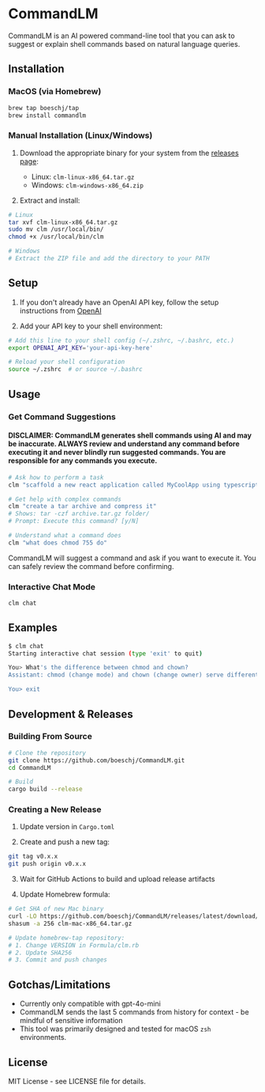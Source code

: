 # CommandLM

CommandLM is an AI powered command-line tool that you can ask to suggest or explain shell commands based on natural language queries.


## Installation

### MacOS (via Homebrew)
```bash
brew tap boeschj/tap
brew install commandlm
```

### Manual Installation (Linux/Windows)
1. Download the appropriate binary for your system from the [releases page](https://github.com/boeschj/CommandLM/releases):
   - Linux: `clm-linux-x86_64.tar.gz`
   - Windows: `clm-windows-x86_64.zip`

2. Extract and install:
```bash
# Linux
tar xvf clm-linux-x86_64.tar.gz
sudo mv clm /usr/local/bin/
chmod +x /usr/local/bin/clm

# Windows
# Extract the ZIP file and add the directory to your PATH
```

## Setup

1. If you don't already have an OpenAI API key, follow the setup instructions from [OpenAI](https://platform.openai.com/api-keys)

2. Add your API key to your shell environment:
```bash
# Add this line to your shell config (~/.zshrc, ~/.bashrc, etc.)
export OPENAI_API_KEY='your-api-key-here'

# Reload your shell configuration
source ~/.zshrc  # or source ~/.bashrc
```

## Usage

### Get Command Suggestions

#### DISCLAIMER: CommandLM generates shell commands using AI and may be inaccurate. **ALWAYS review and understand any command before executing it** and never blindly run suggested commands. You are responsible for any commands you execute.
 
```bash
# Ask how to perform a task
clm "scaffold a new react application called MyCoolApp using typescript and vite"

# Get help with complex commands
clm "create a tar archive and compress it"
# Shows: tar -czf archive.tar.gz folder/
# Prompt: Execute this command? [y/N]

# Understand what a command does
clm "what does chmod 755 do"
```

CommandLM will suggest a command and ask if you want to execute it. You can safely review the command before confirming.

### Interactive Chat Mode
```bash
clm chat
```

## Examples

```bash
$ clm chat
Starting interactive chat session (type 'exit' to quit)

You> What's the difference between chmod and chown?
Assistant: chmod (change mode) and chown (change owner) serve different purposes...

You> exit
```

## Development & Releases

### Building From Source
```bash
# Clone the repository
git clone https://github.com/boeschj/CommandLM.git
cd CommandLM

# Build
cargo build --release
```

### Creating a New Release

1. Update version in `Cargo.toml`

2. Create and push a new tag:
```bash
git tag v0.x.x
git push origin v0.x.x
```

3. Wait for GitHub Actions to build and upload release artifacts

4. Update Homebrew formula:
```bash
# Get SHA of new Mac binary
curl -LO https://github.com/boeschj/CommandLM/releases/latest/download/clm-mac-x86_64.tar.gz
shasum -a 256 clm-mac-x86_64.tar.gz

# Update homebrew-tap repository:
# 1. Change VERSION in Formula/clm.rb
# 2. Update SHA256
# 3. Commit and push changes
```

## Gotchas/Limitations

- Currently only compatible with gpt-4o-mini
- CommandLM sends the last 5 commands from history for context - be mindful of sensitive information
- This tool was primarily designed and tested for macOS `zsh` environments.

## License

MIT License - see LICENSE file for details.
